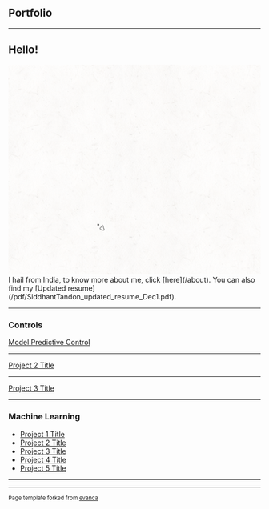 ## Portfolio

---
## Hello!
<img src="images/Logo2-5_crop.GIF">
I hail from India, to know more about me, click [here](/about).
You can also find my [Updated resume](/pdf/SiddhantTandon_updated_resume_Dec1.pdf).

---
### Controls

[Model Predictive Control](/sample_page)
<!--<img src="images/dummy_thumbnail.jpg?raw=true"/> -->

---
[Project 2 Title](/pdf/sample_presentation.pdf)
<!-- <img src="images/dummy_thumbnail.jpg?raw=true"/> -->

---
[Project 3 Title](http://example.com/)
<!-- <img src="images/dummy_thumbnail.jpg?raw=true"/> -->

---

### Machine Learning

- [Project 1 Title](http://example.com/)
- [Project 2 Title](http://example.com/)
- [Project 3 Title](http://example.com/)
- [Project 4 Title](http://example.com/)
- [Project 5 Title](http://example.com/)

---




---
<p style="font-size:11px">Page template forked from <a href="https://github.com/evanca/quick-portfolio">evanca</a></p>
<!-- Remove above link if you don't want to attibute -->
